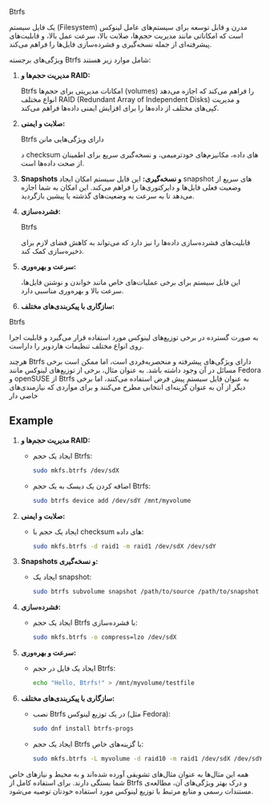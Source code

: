 Btrfs 

یک فایل سیستم (Filesystem) مدرن و قابل توسعه برای سیستم‌های عامل لینوکس است که امکاناتی مانند مدیریت حجم‌ها، صلابت بالا، سرعت عمل بالا، و قابلیت‌های پیشرفته‌ای از جمله نسخه‌گیری و فشرده‌سازی فایل‌ها را فراهم می‌کند.

ویژگی‌های برجسته Btrfs شامل موارد زیر هستند:

1. **مدیریت حجم‌ها و RAID:**
   
   Btrfs
   امکانات مدیریتی برای حجم‌ها (volumes) را فراهم می‌کند که اجازه می‌دهد انواع مختلف RAID (Redundant Array of Independent Disks) و مدیریت کپی‌های مختلف از داده‌ها را برای افزایش ایمنی داده‌ها فراهم می‌کند.

3. **صلابت و ایمنی:**
   
   Btrfs دارای ویژگی‌هایی مانن

   د checksum های داده، مکانیزم‌های خودترمیمی، و نسخه‌گیری سریع برای اطمینان از صحت داده‌ها است.

5. **Snapshots و نسخه‌گیری:**
   این فایل سیستم امکان ایجاد snapshot های سریع از وضعیت فعلی فایل‌ها و دایرکتوری‌ها را فراهم می‌کند. این امکان به شما اجازه می‌دهد تا به سرعت به وضعیت‌های گذشته یا پیشین بازگردید.

6. **فشرده‌سازی:**
   
   Btrfs

   قابلیت‌های فشرده‌سازی داده‌ها را نیز دارد که می‌تواند به کاهش فضای لازم برای ذخیره‌سازی کمک کند.

8. **سرعت و بهره‌وری:**
   
   این فایل سیستم برای برخی عملیات‌های خاص مانند خواندن و نوشتن فایل‌ها، سرعت بالا و بهره‌وری مناسبی دارد.

10. **سازگاری با پیکربندی‌های مختلف:**
    
   Btrfs

   به صورت گسترده در برخی توزیع‌های لینوکس مورد استفاده قرار می‌گیرد و قابلیت اجرا روی انواع مختلف تنظیمات هاردویر را داراست.

هرچند Btrfs دارای ویژگی‌های پیشرفته و منحصربه‌فردی است، اما ممکن است برخی مسائل در آن وجود داشته باشد. به عنوان مثال، برخی از توزیع‌های لینوکس مانند Fedora و openSUSE از Btrfs به عنوان فایل سیستم پیش فرض استفاده می‌کنند، اما برخی دیگر از آن به عنوان گزینه‌ای انتخابی مطرح می‌کنند و برای مواردی که نیازمندی‌های خاصی دار


## Example

1. **مدیریت حجم‌ها و RAID:**
   - ایجاد یک حجم Btrfs:
     ```bash
     sudo mkfs.btrfs /dev/sdX
     ```
   - اضافه کردن یک دیسک به یک حجم Btrfs:
     ```bash
     sudo btrfs device add /dev/sdY /mnt/myvolume
     ```

2. **صلابت و ایمنی:**
   - ایجاد یک حجم با checksum های داده:
     ```bash
     sudo mkfs.btrfs -d raid1 -m raid1 /dev/sdX /dev/sdY
     ```

3. **Snapshots و نسخه‌گیری:**
   - ایجاد یک snapshot:
     ```bash
     sudo btrfs subvolume snapshot /path/to/source /path/to/snapshot
     ```

4. **فشرده‌سازی:**
   - ایجاد یک حجم Btrfs با فشرده‌سازی:
     ```bash
     sudo mkfs.btrfs -o compress=lzo /dev/sdX
     ```

5. **سرعت و بهره‌وری:**
   - ایجاد یک فایل در حجم Btrfs:
     ```bash
     echo "Hello, Btrfs!" > /mnt/myvolume/testfile
     ```

6. **سازگاری با پیکربندی‌های مختلف:**
   - نصب Btrfs در یک توزیع لینوکس (مثل Fedora):
     ```bash
     sudo dnf install btrfs-progs
     ```
   - ایجاد یک حجم Btrfs با گزینه‌های خاص:
     ```bash
     sudo mkfs.btrfs -L myvolume -d raid10 -m raid1 /dev/sdX /dev/sdY /dev/sdZ
     ```

همه این مثال‌ها به عنوان مثال‌های تشویقی آورده شده‌اند و به محیط و نیازهای خاص شما بستگی دارند. برای استفاده کامل از Btrfs و درک بهتر ویژگی‌های آن، مطالعه‌ی مستندات رسمی و منابع مرتبط با توزیع لینوکس مورد استفاده خودتان توصیه می‌شود.

